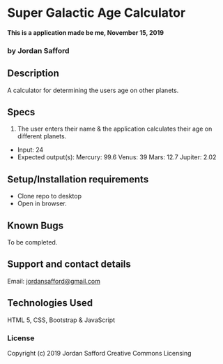 # Super Galactic Age Calculator

#### This is a application made be me, November 15, 2019

### by Jordan Safford

## Description

A calculator for determining the users age on other planets.

## Specs

1. The user enters their name & the application calculates their age on different planets.
* Input: 24
* Expected output(s):
    Mercury: 99.6
    Venus: 39
    Mars: 12.7
    Jupiter: 2.02


## Setup/Installation requirements

* Clone repo to desktop
* Open in browser.

## Known Bugs

To be completed.

## Support and contact details

Email: jordansafford@gmail.com

## Technologies Used

HTML 5, CSS, Bootstrap & JavaScript

### License


Copyright (c) 2019 Jordan Safford Creative Commons Licensing
